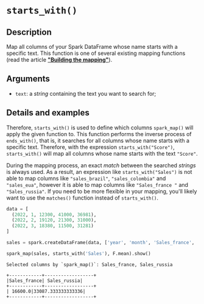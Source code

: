 # `starts_with()`

## Description

Map all columns of your Spark DataFrame whose name starts with a specific text. This function is one of several existing mapping functions (read the article [**"Building the mapping"**](https://github.com/pedropark99/spark_map/blob/main/doc/english/articles/building-mapping.md)).

## Arguments

- `text`: a *string* containing the text you want to search for;

## Details and examples

Therefore, `starts_with()` is used to define which columns `spark_map()` will apply the given function to. This function performs the inverse process of `ends_with()`, that is, it searches for all columns whose name starts with a specific text. Therefore, with the expression `starts_with("Score")`, `starts_with()` will map all columns whose name starts with the text `"Score"`.

During the mapping process, an exact *match* between the searched *strings* is always used. As a result, an expression like `starts_with("Sales")` is not able to map columns like `"sales_brazil"`, `"sales_colombia"` and `"sales_eua"`, however it is able to map columns like `"Sales_france "` and `"Sales_russia"`. If you need to be more flexible in your mapping, you'll likely want to use the `matches()` function instead of `starts_with()`.

```python
data = [
  (2022, 1, 12300, 41000, 36981),
  (2022, 2, 19120, 21300, 31000),
  (2022, 3, 18380, 11500, 31281)
]

sales = spark.createDataFrame(data, ['year', 'month', 'Sales_france', 'sales_brazil', 'Sales_russia'])

spark_map(sales, starts_with('Sales'), F.mean).show()
```

```
Selected columns by `spark_map()`: Sales_france, Sales_russia

+------------+------------------+
|Sales_france| Sales_russia|
+------------+------------------+
| 16600.0|33087.333333333336|
+------------+------------------+
```